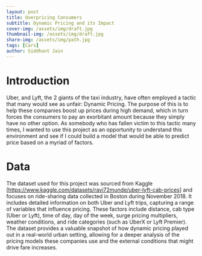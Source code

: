 ```yaml
---
layout: post
title: Overpricing Consumers
subtitle: Dynamic Pricing and its Impact
cover-img: /assets/img/draft.jpg
thumbnail-img: /assets/img/draft.jpg
share-img: /assets/img/path.jpg
tags: [Cars]
author: Siddhant Jain
---
```


# **Introduction**
Uber, and Lyft, the 2 giants of the taxi industry, have often employed a tactic that many would see as unfair: Dynamic Pricing. The purpose of this is to help these companies boost up prices during high demand, which in turn forces the consumers to pay an exorbitant amount because they simply have no other option. As somebody who has fallen victim to this tactic many times, I wanted to use this project as an opportunity to understand this environment and see if I could build a model that would be able to predict price based on a myriad of factors. 

# **Data**
The dataset used for this project was sourced from Kaggle [https://www.kaggle.com/datasets/ravi72munde/uber-lyft-cab-prices] and focuses on ride-sharing data collected in Boston during November 2018. It includes detailed information on both Uber and Lyft trips, capturing a range of variables that influence pricing. These factors include distance, cab type (Uber or Lyft), time of day, day of the week, surge pricing multipliers, weather conditions, and ride categories (such as UberX or Lyft Premier). The dataset provides a valuable snapshot of how dynamic pricing played out in a real-world urban setting, allowing for a deeper analysis of the pricing models these companies use and the external conditions that might drive fare increases.

